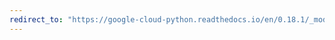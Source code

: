 ```yaml
---
redirect_to: "https://google-cloud-python.readthedocs.io/en/0.18.1/_modules/gcloud/resource_manager/project.html"
---
```

